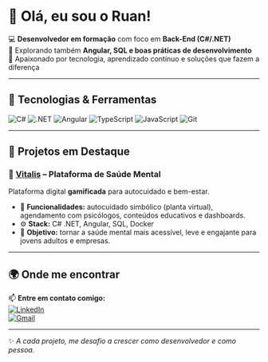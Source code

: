 # 👋 Olá, eu sou o Ruan!

💻 **Desenvolvedor em formação** com foco em **Back-End (C#/.NET)**  
🌱 Explorando também **Angular, SQL e boas práticas de desenvolvimento**  
🚀 Apaixonado por tecnologia, aprendizado contínuo e soluções que fazem a diferença  

---

## 🚀 Tecnologias & Ferramentas

![C#](https://img.shields.io/badge/C%23-239120?style=for-the-badge&logo=csharp&logoColor=white)
![.NET](https://img.shields.io/badge/.NET-512BD4?style=for-the-badge&logo=dotnet&logoColor=white)
![Angular](https://img.shields.io/badge/Angular-DD0031?style=for-the-badge&logo=angular&logoColor=white)
![TypeScript](https://img.shields.io/badge/TypeScript-3178C6?style=for-the-badge&logo=typescript&logoColor=white)
![JavaScript](https://img.shields.io/badge/JavaScript-F7DF1E?style=for-the-badge&logo=javascript&logoColor=black)
![Git](https://img.shields.io/badge/Git-F05032?style=for-the-badge&logo=git&logoColor=white)

---

## 📌 Projetos em Destaque

### 🌱 [Vitalis](https://github.com/vitalis-app/vitalis-frontend) – Plataforma de Saúde Mental  
Plataforma digital **gamificada** para autocuidado e bem-estar.  
- 🌿 **Funcionalidades:** autocuidado simbólico (planta virtual), agendamento com psicólogos, conteúdos educativos e dashboards.  
- ⚙️ **Stack:** C# .NET, Angular, SQL, Docker  
- 🎯 **Objetivo:** tornar a saúde mental mais acessível, leve e engajante para jovens adultos e empresas.

---

## 🌍 Onde me encontrar

📫 **Entre em contato comigo:**  
[![LinkedIn](https://img.shields.io/badge/LinkedIn-0077B5?style=for-the-badge&logo=linkedin&logoColor=white)](https://www.linkedin.com/in/ruan-carlos-de-souza)  
[![Gmail](https://img.shields.io/badge/Gmail-D14836?style=for-the-badge&logo=gmail&logoColor=white)](mailto:ruansouza.co@gmail.com)

---

✨ *A cada projeto, me desafio a crescer como desenvolvedor e como pessoa.*

